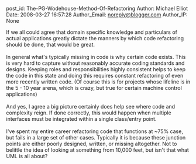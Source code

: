 post_id: The-PG-Wodehouse-Method-Of-Refactoring
Author: Michael Elliot
Date: 2008-03-27 16:57:28
Author_Email: noreply@blogger.com
Author_IP: None

If we all could agree that domain specific knowledge and particulars of actual applications greatly dictate the manners by which code refactoring should be done, that would be great.<br /><br />In general what&#39;s typically missing in code is why certain code exists.  This is very hard to capture without reasonably accurate coding standards and designs.  Keeping roles and responsibilities highly consistent helps to keep the code in this state and doing this requires constant refactoring of even more recently written code. (Of course this is for projects whose lifeline is in the 5 - 10 year arena, which is crazy, but true for certain machine control applications)<br /><br />And yes, I agree a big picture certainly does help see where code and complexity reign.  If done correctly, this would happen when multiple interfaces must be integrated within a single class/entry point.<br /><br />I&#39;ve spent my entire career refactoring code that functions at ~75% case, but fails in a large set of other cases.  Typically it is because these junction points are either poorly designed, written, or missing altogether.  Not to belittle the idea of looking at something from 10,000 feet, but isn&#39;t that what UML is all about?
